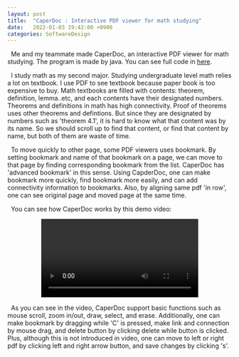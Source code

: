 ```yaml
---
layout: post
title:  "CaperDoc : Interactive PDF viewer for math studying"
date:   2022-01-03 19:42:00 +0900
categories: SoftwareDesign
---
```


&nbsp;&nbsp;Me and my teammate made CaperDoc, an interactive PDF viewer for math studying. The program is made by java. You can see full code in [here][CaperDocGithub]. 

[CaperDocGithub]: https://github.com/buaaaaang/20220103-CaperDoc

&nbsp;&nbsp;I study math as my second major. Studying undergraduate level math relies a lot on textbook. I use PDF to see textbook because paper book is too expensive to buy. Math textbooks are filled with contents: theorem, definition, lemma..etc, and each contents have their designated numbers. Theorems and definitions in math has high connectivity. Proof of theorems uses other theorems and defintions. But since they are designated by numbers such as 'theorem 4.1', it is hard to know what that content was by its name. So we should scroll up to find that content, or find that content by name, but both of them are waste of time.

&nbsp;&nbsp;To move quickly to other page, some PDF viewers uses bookmark. By setting bookmark and name of that bookmark on a page, we can move to that page by finding corresponding bookmark from the list. CaperDoc has 'advanced bookmark' in this sense. Using CapderDoc, one can make bookmark more quickly, find bookmark more easily, and can add connectivity information to bookmarks. Also, by aligning same pdf 'in row', one can see original page and moved page at the same time.

&nbsp;&nbsp;You can see how CaperDoc works by this demo video:
<p align="center">
  <video width="70%" controls="controls" src="/assets/2022-01-03-CaperDoc/CaperDocDemo.mp4">
</p>

&nbsp;&nbsp;As you can see in the video, CaperDoc support basic functions such as mouse scroll, zoom in/out, draw, select, and erase. Additionally, one can make bookmark by dragging while 'C' is pressed, make link and connection by mouse drag, and delete button by clicking delete while button is clicked. Plus, although this is not introduced in video, one can move to left or right pdf by clicking left and right arrow button, and save changes by clicking 's'.

